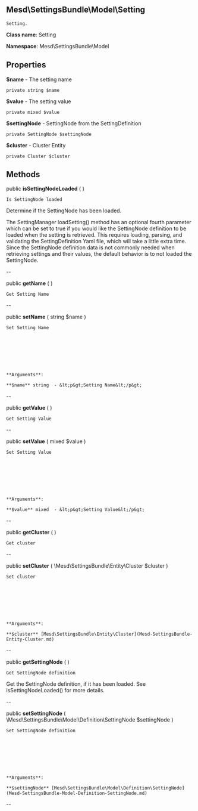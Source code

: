 Mesd\SettingsBundle\Model\Setting
---------------

    Setting.

    


**Class name**: Setting

**Namespace**: Mesd\SettingsBundle\Model









Properties
----------


**$name** - The setting name



    private string $name






**$value** - The setting value



    private mixed $value






**$settingNode** - SettingNode from the SettingDefinition



    private SettingNode $settingNode






**$cluster** - Cluster Entity



    private Cluster $cluster






Methods
-------


public **isSettingNodeLoaded** (  )


    Is SettingNode loaded

Determine if the SettingNode has been loaded.

The SettingManager loadSetting() method has an optional fourth parameter
which can be set to true if you would like the SettingNode definition to
be loaded when the setting is retrieved. This requires loading, parsing,
and validating the SettingDefinition Yaml file, which will take a little
extra time. Since the SettingNode definition data is not commonly needed
when retrieving settings and their values, the default behavior is to
not loaded the SettingNode.







--


public **getName** (  )


    Get Setting Name









--


public **setName** ( string $name )


    Set Setting Name








    **Arguments**:

    **$name** string  - &lt;p&gt;Setting Name&lt;/p&gt;


--


public **getValue** (  )


    Get Setting Value









--


public **setValue** ( mixed $value )


    Set Setting Value








    **Arguments**:

    **$value** mixed  - &lt;p&gt;Setting Value&lt;/p&gt;


--


public **getCluster** (  )


    Get cluster









--


public **setCluster** ( \Mesd\SettingsBundle\Entity\Cluster $cluster )


    Set cluster








    **Arguments**:

    **$cluster** [Mesd\SettingsBundle\Entity\Cluster](Mesd-SettingsBundle-Entity-Cluster.md) 


--


public **getSettingNode** (  )


    Get SettingNode definition

Get the SettingNode definition, if it has been loaded. See
isSettingNodeLoaded() for more details.







--


public **setSettingNode** ( \Mesd\SettingsBundle\Model\Definition\SettingNode $settingNode )


    Set SettingNode definition








    **Arguments**:

    **$settingNode** [Mesd\SettingsBundle\Model\Definition\SettingNode](Mesd-SettingsBundle-Model-Definition-SettingNode.md) 


--

